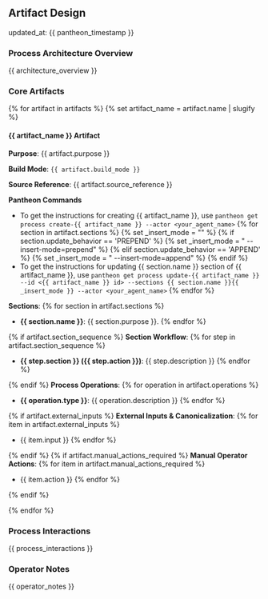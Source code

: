 ## Artifact Design
updated_at: {{ pantheon_timestamp }}

### Process Architecture Overview

{{ architecture_overview }}

### Core Artifacts

{% for artifact in artifacts %}
{% set artifact_name = artifact.name | slugify %}
#### {{ artifact_name }} Artifact

**Purpose**: {{ artifact.purpose }}

**Build Mode**: `{{ artifact.build_mode }}`

**Source Reference**: {{ artifact.source_reference }}

**Pantheon Commands**
- To get the instructions for creating {{ artifact_name }}, use `pantheon get process create-{{ artifact_name }} --actor <your_agent_name>`
{% for section in artifact.sections %}
{% set _insert_mode = "" %}
{% if section.update_behavior == 'PREPEND' %}
  {% set _insert_mode = " --insert-mode=prepend" %}
{% elif section.update_behavior == 'APPEND' %}
  {% set _insert_mode = " --insert-mode=append" %}
{% endif %}
- To get the instructions for updating {{ section.name }} section of {{ artifact_name }}, use `pantheon get process update-{{ artifact_name }} --id <{{ artifact_name }} id> --sections {{ section.name }}{{ _insert_mode }} --actor <your_agent_name>`
{% endfor %}

**Sections**:
{% for section in artifact.sections %}
- **{{ section.name }}**: {{ section.purpose }}.
{% endfor %}

{% if artifact.section_sequence %}
**Section Workflow**:
{% for step in artifact.section_sequence %}
- **{{ step.section }} ({{ step.action }})**: {{ step.description }}
{% endfor %}

{% endif %}
**Process Operations**:
{% for operation in artifact.operations %}
- **{{ operation.type }}**: {{ operation.description }}
{% endfor %}

{% if artifact.external_inputs %}
**External Inputs & Canonicalization**:
{% for item in artifact.external_inputs %}
- {{ item.input }}
{% endfor %}

{% endif %}
{% if artifact.manual_actions_required %}
**Manual Operator Actions**:
{% for item in artifact.manual_actions_required %}
- {{ item.action }}
{% endfor %}

{% endif %}

{% endfor %}

### Process Interactions

{{ process_interactions }}

### Operator Notes

{{ operator_notes }}